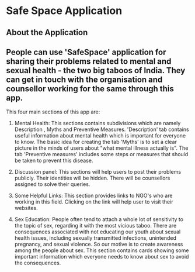 # Safe Space Application

## About the Application

## People can use 'SafeSpace' application for sharing their problems related to mental and sexual health - the two big taboos of India. They can get in touch with the organisation and counsellor working for the same through this app.

This four main sections of this app are:

1) Mental Health: This sections contains subdivisions which are namely Description , Myths and Preventive Measures. 'Description' tab contains useful information about mental health which is important for everyone to know. The basic idea for creating the tab 'Myths' is to set a clear picture in the minds of users about "what mental illness actually is". The tab 'Preventive measures' includes some steps or measures that should be taken to prevent this disease.

2) Discussion panel: This sections will help users to post their problems publicly. Their identities will be hidden. There will be counsellors assigned to solve their queries.

3) Some Helpful Links: This section provides links to NGO's who are working in this field. Clicking on the link will help user to visit their websites.

4) Sex Education: People often tend to attach a whole lot of sensitivity to the topic of sex, regarding it with the most vicious taboo. There are consequences associated with not educating our youth about sexual health issues, including sexually transmitted infections, unintended pregnancy, and sexual violence. So our motive is to create awareness among the people about sex. This section contains cards showing some important information which everyone needs to know about sex to avoid the consequences.

